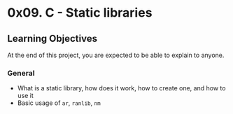 
# 0x09. C - Static libraries
## Learning Objectives

At the end of this project, you are expected to be able to  explain to anyone.

### General

-   What is a static library, how does it work, how to create one, and how to use it
-   Basic usage of  `ar`,  `ranlib`,  `nm`
